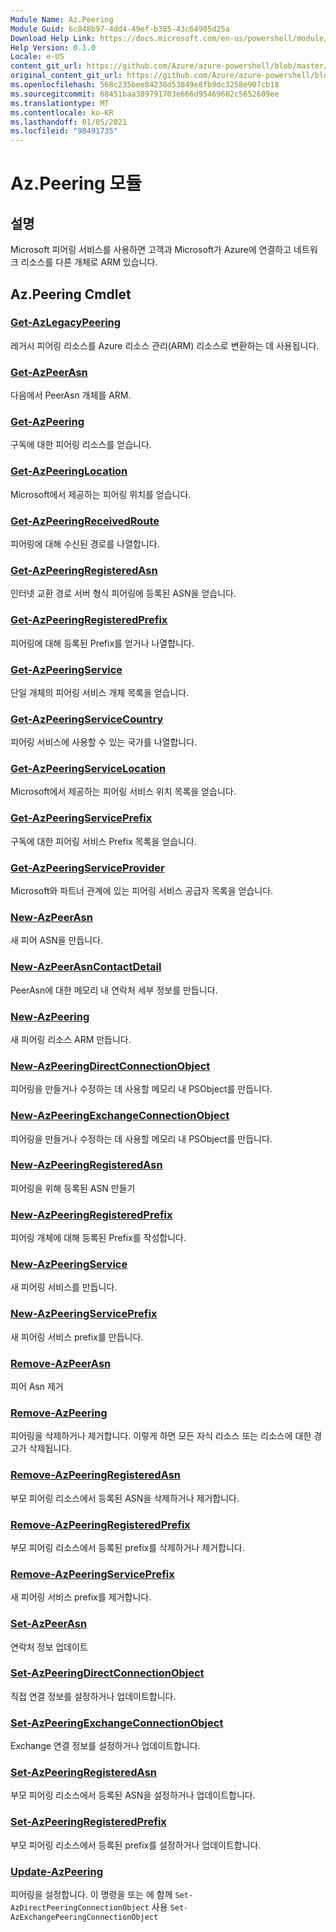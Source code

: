 ```yaml
---
Module Name: Az.Peering
Module Guid: 6c848b97-4dd4-49ef-b385-43c64905d25a
Download Help Link: https://docs.microsoft.com/en-us/powershell/module/az.peering.md
Help Version: 0.1.0
Locale: e-US
content_git_url: https://github.com/Azure/azure-powershell/blob/master/src/Peering/Peering/help/Az.Peering.md
original_content_git_url: https://github.com/Azure/azure-powershell/blob/master/src/Peering/Peering/help/Az.Peering.md
ms.openlocfilehash: 568c235bee84238d53849e8fb9dc3258e907cb18
ms.sourcegitcommit: 68451baa389791703e666d95469602c5652609ee
ms.translationtype: MT
ms.contentlocale: ko-KR
ms.lasthandoff: 01/05/2021
ms.locfileid: "98491735"
---
```

# Az.Peering 모듈
## 설명
Microsoft 피어링 서비스를 사용하면 고객과 Microsoft가 Azure에 연결하고 네트워크 리소스를 다른 개체로 ARM 있습니다.

## Az.Peering Cmdlet
### [Get-AzLegacyPeering](Get-AzLegacyPeering.md)
레거시 피어링 리소스를 Azure 리소스 관리(ARM) 리소스로 변환하는 데 사용됩니다. 

### [Get-AzPeerAsn](Get-AzPeerAsn.md)
다음에서 PeerAsn 개체를 ARM.

### [Get-AzPeering](Get-AzPeering.md)
구독에 대한 피어링 리소스를 얻습니다.

### [Get-AzPeeringLocation](Get-AzPeeringLocation.md)
Microsoft에서 제공하는 피어링 위치를 얻습니다.

### [Get-AzPeeringReceivedRoute](Get-AzPeeringReceivedRoute.md)
피어링에 대해 수신된 경로를 나열합니다.

### [Get-AzPeeringRegisteredAsn](Get-AzPeeringRegisteredAsn.md)
인터넷 교환 경로 서버 형식 피어링에 등록된 ASN을 얻습니다.

### [Get-AzPeeringRegisteredPrefix](Get-AzPeeringRegisteredPrefix.md)
피어링에 대해 등록된 Prefix를 얻거나 나열합니다.

### [Get-AzPeeringService](Get-AzPeeringService.md)
단일 개체의 피어링 서비스 개체 목록을 얻습니다.

### [Get-AzPeeringServiceCountry](Get-AzPeeringServiceCountry.md)
피어링 서비스에 사용할 수 있는 국가를 나열합니다.

### [Get-AzPeeringServiceLocation](Get-AzPeeringServiceLocation.md)
Microsoft에서 제공하는 피어링 서비스 위치 목록을 얻습니다.

### [Get-AzPeeringServicePrefix](Get-AzPeeringServicePrefix.md)
구독에 대한 피어링 서비스 Prefix 목록을 얻습니다.

### [Get-AzPeeringServiceProvider](Get-AzPeeringServiceProvider.md)
Microsoft와 파트너 관계에 있는 피어링 서비스 공급자 목록을 얻습니다.

### [New-AzPeerAsn](New-AzPeerAsn.md)
새 피어 ASN을 만듭니다. 

### [New-AzPeerAsnContactDetail](New-AzPeerAsnContactDetail.md)
PeerAsn에 대한 메모리 내 연락처 세부 정보를 만듭니다. 

### [New-AzPeering](New-AzPeering.md)
새 피어링 리소스 ARM 만듭니다.

### [New-AzPeeringDirectConnectionObject](New-AzPeeringDirectConnectionObject.md)
피어링을 만들거나 수정하는 데 사용할 메모리 내 PSObject를 만듭니다.

### [New-AzPeeringExchangeConnectionObject](New-AzPeeringExchangeConnectionObject.md)
피어링을 만들거나 수정하는 데 사용할 메모리 내 PSObject를 만듭니다.

### [New-AzPeeringRegisteredAsn](New-AzPeeringRegisteredAsn.md)
피어링을 위해 등록된 ASN 만들기

### [New-AzPeeringRegisteredPrefix](New-AzPeeringRegisteredPrefix.md)
피어링 개체에 대해 등록된 Prefix를 작성합니다.

### [New-AzPeeringService](New-AzPeeringService.md)
새 피어링 서비스를 만듭니다.

### [New-AzPeeringServicePrefix](New-AzPeeringServicePrefix.md)
새 피어링 서비스 prefix를 만듭니다.

### [Remove-AzPeerAsn](Remove-AzPeerAsn.md)
피어 Asn 제거

### [Remove-AzPeering](Remove-AzPeering.md)
피어링을 삭제하거나 제거합니다. 이렇게 하면 모든 자식 리소스 또는 리소스에 대한 경고가 삭제됩니다.

### [Remove-AzPeeringRegisteredAsn](Remove-AzPeeringRegisteredAsn.md)
부모 피어링 리소스에서 등록된 ASN을 삭제하거나 제거합니다.

### [Remove-AzPeeringRegisteredPrefix](Remove-AzPeeringRegisteredPrefix.md)
부모 피어링 리소스에서 등록된 prefix를 삭제하거나 제거합니다.

### [Remove-AzPeeringServicePrefix](Remove-AzPeeringServicePrefix.md)
새 피어링 서비스 prefix를 제거합니다.

### [Set-AzPeerAsn](Set-AzPeerAsn.md)
연락처 정보 업데이트

### [Set-AzPeeringDirectConnectionObject](Set-AzPeeringDirectConnectionObject.md)
직접 연결 정보를 설정하거나 업데이트합니다. 

### [Set-AzPeeringExchangeConnectionObject](Set-AzPeeringExchangeConnectionObject.md)
Exchange 연결 정보를 설정하거나 업데이트합니다. 

### [Set-AzPeeringRegisteredAsn](Set-AzPeeringRegisteredAsn.md)
부모 피어링 리소스에서 등록된 ASN을 설정하거나 업데이트합니다.

### [Set-AzPeeringRegisteredPrefix](Set-AzPeeringRegisteredPrefix.md)
부모 피어링 리소스에서 등록된 prefix를 설정하거나 업데이트합니다.

### [Update-AzPeering](Update-AzPeering.md)
피어링을 설정합니다. 이 명령을 또는 에 함께 `Set-AzDirectPeeringConnectionObject` 사용 `Set-AzExchangePeeringConnectionObject`

